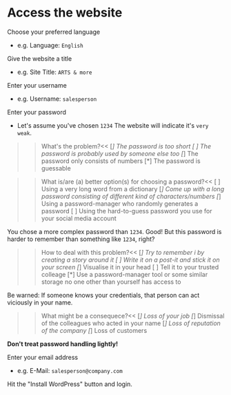 # Access the website

Choose your preferred language
- e.g. Language: `English`

Give the website a title
- e.g. Site Title: `ARTS & more`

Enter your username
- e.g. Username: `salesperson`

Enter your password
- Let's assume you've chosen `1234`
The website will indicate it's `very weak`.

>>What's the problem?<<
[*] The password is too short
[ ] The password is probably used by someone else too
[*] The password only consists of numbers
[*] The password is guessable

>>What is/are (a) better option(s) for choosing a password?<<
[ ] Using a very long word from a dictionary
[*] Come up with a long password consisting of different kind of characters/numbers
[*] Using a password-manager who randomly generates a password
[ ] Using the hard-to-guess password you use for your social media account

You chose a more complex password than `1234`. Good! But this password is harder to remember than something like `1234`, right?

>>How to deal with this problem?<<
[*] Try to remember i by creating a story around it
[ ] Write it on a post-it and stick it on your screen
[*] Visualise it in your head
[ ] Tell it to your trusted colleage
[*] Use a password-manager tool or some similar storage no one other than yourself has access to

Be warned: If someone knows your credentials, that person can act viciously in your name.

>>What might be a consequece?<<
[*] Loss of your job
[*] Dismissal of the colleagues who acted in your name
[*] Loss of reputation of the company
[*] Loss of customers

**Don't treat password handling lightly!**

Enter your email address
- e.g. E-Mail: `salesperson@company.com`

Hit the "Install WordPress" button and login.
